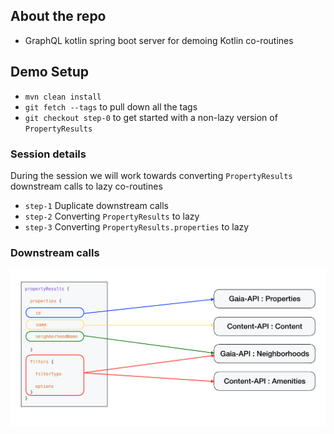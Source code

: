 ## About the repo
* GraphQL kotlin spring boot server for demoing Kotlin co-routines

## Demo Setup
* `mvn clean install`
* `git fetch --tags` to pull down all the tags
* `git checkout step-0` to get started with a non-lazy version of `PropertyResults`

### Session details

During the session we will work towards converting `PropertyResults` downstream calls to lazy co-routines
* `step-1` Duplicate downstream calls
* `step-2` Converting `PropertyResults` to lazy
* `step-3` Converting `PropertyResults.properties` to lazy

### Downstream calls

![Downstream calls](docs/downstream-api-calls.png)